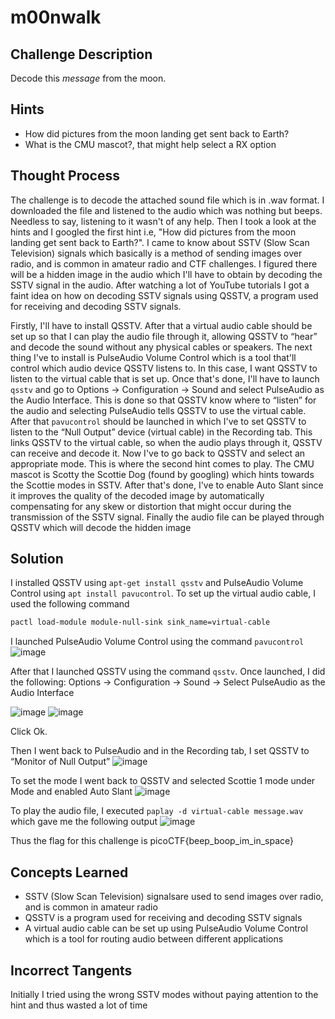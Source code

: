 # m00nwalk

## Challenge Description

Decode this *message* from the moon.

## Hints

- How did pictures from the moon landing get sent back to Earth?
- What is the CMU mascot?, that might help select a RX option

## Thought Process

The challenge is to decode the attached sound file which is in .wav format. I downloaded the file and listened to the audio which was nothing but beeps. Needless to say, listening to it wasn't of any help. Then I took a look at the hints and I googled the first hint i.e, "How did pictures from the moon landing get sent back to Earth?". I came to know about SSTV (Slow Scan Television) signals which basically is a method of sending images over radio, and is common in amateur radio and CTF challenges. I figured there will be a hidden image in the audio which I'll have to obtain by decoding the SSTV signal in the audio. After watching a lot of YouTube tutorials I got a faint idea on how on decoding SSTV signals using QSSTV, a program used for receiving and decoding SSTV signals. 

Firstly, I'll have to install QSSTV. After that a virtual audio cable should be set up so that I can play the audio file through it, allowing QSSTV to “hear” and decode the sound without any physical cables or speakers. The next thing I've to install is PulseAudio Volume Control which is a tool that'll control which audio device QSSTV listens to. In this case, I want QSSTV to listen to the virtual cable that is set up. Once that's done, I'll have to launch `qsstv` and go to Options → Configuration → Sound and select PulseAudio as the Audio Interface. This is done so that QSSTV know where to “listen” for the audio and selecting PulseAudio tells QSSTV to use the virtual cable. After that `pavucontrol` should be launched in which I've to set QSSTV to listen to the “Null Output” device (virtual cable) in the Recording tab. This links QSSTV to the virtual cable, so when the audio plays through it, QSSTV can receive and decode it. Now I've to go back to QSSTV and select an appropriate mode. This is where the second hint comes to play. The CMU mascot is Scotty the Scottie Dog (found by googling) which hints towards the Scottie modes in SSTV. After that's done, I've to enable Auto Slant since it improves the quality of the decoded image by automatically compensating for any skew or distortion that might occur during the transmission of the SSTV signal. Finally the audio file can be played through QSSTV which will decode the hidden image

## Solution

I installed QSSTV using `apt-get install qsstv` and PulseAudio Volume Control using `apt install pavucontrol`.
To set up the virtual audio cable, I used the following command
```bash
pactl load-module module-null-sink sink_name=virtual-cable
```

I launched PulseAudio Volume Control using the command `pavucontrol`
![image](https://github.com/user-attachments/assets/8918f9d9-5a84-489c-b5f3-5b697196a357)

After that I launched QSSTV using the command `qsstv`. Once launched, I did the following: Options → Configuration → Sound → Select PulseAudio as the Audio Interface

![image](https://github.com/user-attachments/assets/420b7d4c-e3a8-4f15-884a-2192593c6e14)
![image](https://github.com/user-attachments/assets/f6e308a5-97b0-4331-bb98-5b87222c2d51)

Click Ok.

Then I went back to PulseAudio and in the Recording tab, I set QSSTV to  “Monitor of Null Output”
![image](https://github.com/user-attachments/assets/f30df8c4-66b8-444a-8209-1f34a6122beb)

To set the mode I went back to QSSTV and selected Scottie 1 mode under Mode and enabled Auto Slant
![image](https://github.com/user-attachments/assets/085cfece-bfe5-4058-b0dd-06b03fdaa72d)

To play the audio file, I executed `paplay -d virtual-cable message.wav` which gave me the following output
![image](https://github.com/user-attachments/assets/ec3873be-a6f8-45d1-a6fe-5971dc0bb7d3)

Thus the flag for this challenge is picoCTF{beep_boop_im_in_space}

## Concepts Learned

- SSTV (Slow Scan Television) signalsare used to send images over radio, and is common in amateur radio 
- QSSTV is a program used for receiving and decoding SSTV signals
- A virtual audio cable can be set up using PulseAudio Volume Control which is a tool for routing audio between different applications

## Incorrect Tangents

Initially I tried using the wrong SSTV modes without paying attention to the hint and thus wasted a lot of time
